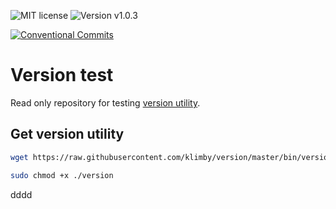 ![MIT license](https://img.shields.io/badge/license-MIT-green.svg?style=plastic "MIT")
![Version v1.0.3](https://img.shields.io/badge/version-v1.0.3-blue.svg?style=plastic "Version v1.0.3")

[![Conventional Commits](https://img.shields.io/badge/Conventional%20Commits-1.0.0-yellow.svg)](https://conventionalcommits.org)

# Version test

Read only repository for testing [version utility](https://github.com/klimby/version).

## Get version utility

```bash
wget https://raw.githubusercontent.com/klimby/version/master/bin/version -O version 

sudo chmod +x ./version
```


dddd
